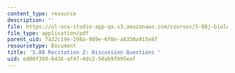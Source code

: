```yaml
---
content_type: resource
description: ''
file: https://ol-ocw-studio-app-qa.s3.amazonaws.com/courses/5-08j-biological-chemistry-ii-spring-2016/ed00f3896436af474dc258ab9f095eaf_MIT5_08jS16r2_questions.pdf
file_type: application/pdf
parent_uid: 7a32c19e-298a-989e-6f0e-a8350a915e8f
resourcetype: Document
title: '5.08 Recitation 2: Discussion Questions '
uid: ed00f389-6436-af47-4dc2-58ab9f095eaf
---
```

